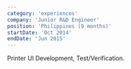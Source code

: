 ```yaml
---
category: 'experiences'
company: 'Junior R&D Engineer'
position: 'Philippines (9 months)'
startDate: 'Oct 2014'
endDate: 'Jun 2015'
---
```


Printer UI Development, Test/Verification. 